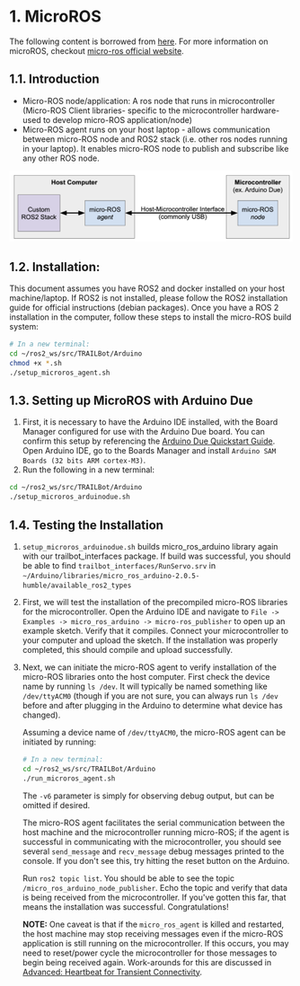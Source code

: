 # 1. MicroROS
The following content is borrowed from [here](https://roboticsknowledgebase.com/wiki/interfacing/microros-for-ros2-on-microcontrollers/#installation-overview). For more information on microROS, checkout [micro-ros official website](https://micro.ros.org/docs/tutorials/programming_rcl_rclc/overview/).

## 1.1. Introduction
* Micro-ROS node/application: A ros node that runs in microcontroller (Micro-ROS Client libraries- specific to the microcontroller hardware- used to develop micro-ROS application/node)
* Micro-ROS agent runs on your host laptop - allows communication between micro-ROS node and ROS2 stack (i.e. other ros nodes running in your laptop). It enables micro-ROS node to publish and subscribe like any other ROS node.

![microros_img](.images/../images/micro-ros.png)

## 1.2. Installation:
This document assumes you have ROS2 and docker installed on your host machine/laptop. If ROS2 is not installed, please follow the ROS2 installation guide for official instructions (debian packages). Once you have a ROS 2 installation in the computer, follow these steps to install the micro-ROS build system:

```bash
# In a new terminal:
cd ~/ros2_ws/src/TRAILBot/Arduino
chmod +x *.sh
./setup_microros_agent.sh
```

## 1.3. Setting up MicroROS with Arduino Due

1. First, it is necessary to have the Arduino IDE installed, with the Board Manager configured for use with the Arduino Due board. You can confirm this setup by referencing the [Arduino Due Quickstart Guide](https://docs.arduino.cc/hardware/due). Open Arduino IDE, go to the Boards Manager and install `Arduino SAM Boards (32 bits ARM cortex-M3)`.
2. Run the following in a new terminal:

```bash
cd ~/ros2_ws/src/TRAILBot/Arduino
./setup_microros_arduinodue.sh
```

## 1.4. Testing the Installation

1. `setup_microros_arduinodue.sh` builds micro_ros_arduino library again with our trailbot_interfaces package. If build was successful, you should be able to find `trailbot_interfaces/RunServo.srv` in ` ~/Arduino/libraries/micro_ros_arduino-2.0.5-humble/available_ros2_types` 
 
2. First, we will test the installation of the precompiled micro-ROS libraries for the microcontroller. Open the Arduino IDE and navigate to `File -> Examples -> micro_ros_arduino -> micro-ros_publisher` to open up an example sketch. Verify that it compiles. Connect your microcontroller to your computer and upload the sketch. If the installation was properly completed, this should compile and upload successfully.

4. Next, we can initiate the micro-ROS agent to verify installation of the micro-ROS libraries onto the host computer. First check the device name by running `ls /dev`. It will typically be named something like `/dev/ttyACM0` (though if you are not sure, you can always run `ls /dev` before and after plugging in the Arduino to determine what device has changed). 
   
    Assuming a device name of `/dev/ttyACM0`, the micro-ROS agent can be initiated by running: 
    ```bash
    # In a new terminal:
    cd ~/ros2_ws/src/TRAILBot/Arduino
    ./run_microros_agent.sh
    ```

    The `-v6` parameter is simply for observing debug output, but can be omitted if desired. 
        
    The micro-ROS agent facilitates the serial communication between the host machine and the microcontroller running micro-ROS; if the agent is successful in communicating with the microcontroller, you should see several `send_message` and `recv_message` debug messages printed to the console. If you don't see this, try hitting the reset button on the Arduino.

    Run `ros2 topic list`. You should be able to see the topic `/micro_ros_arduino_node_publisher`. Echo the topic and verify that data is being received from the microcontroller. If you've gotten this far, that means the installation was successful. Congratulations!

    **NOTE:** One caveat is that if the `micro_ros_agent` is killed and restarted, the host machine may stop receiving messages even if the micro-ROS application is still running on the microcontroller. If this occurs, you may need to reset/power cycle the microcontroller for those messages to begin being received again. Work-arounds for this are discussed in [Advanced: Heartbeat for Transient Connectivity](#advanced-heartbeat-for-transient-connectivity).
